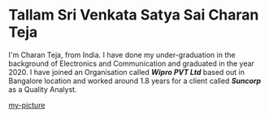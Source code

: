 # Tallam Sri Venkata Satya Sai Charan Teja

I'm Charan Teja, from India. I have done my under-graduation in the background of Electronics and Communication and graduated in the year 2020. I have joined an Organisation called ***Wipro PVT Ltd*** based out in Bangalore location and worked around 1.8 years for a client called ***Suncorp*** as a Quality Analyst.

[my-picture](https://github.com/tallam-git/assignment2-tallam/blob/main/my-picture.jpg)